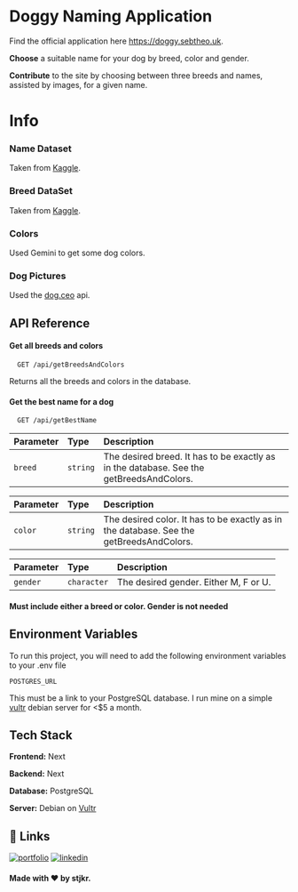 
# Doggy Naming Application

Find the official application here https://doggy.sebtheo.uk.

**Choose** a suitable name for your dog by breed, color and gender.

**Contribute** to the site by choosing between three breeds and names, assisted by images, for a given name.

# Info
### Name Dataset
Taken from [Kaggle](https://www.kaggle.com/datasets/marshuu/dog-breeds).

### Breed DataSet
Taken from [Kaggle](https://www.kaggle.com/datasets/thedevastator/dog-names-from-march-2022).

### Colors
Used Gemini to get some dog colors.

### Dog Pictures
Used the [dog.ceo](https://dog.ceo/dog-api/) api.

## API Reference

#### Get all breeds and colors

```http
  GET /api/getBreedsAndColors
```
Returns all the breeds and colors in the database.

#### Get the best name for a dog

```http
  GET /api/getBestName
```

| Parameter | Type     | Description                       |
| :-------- | :------- | :-------------------------------- |
| `breed`      | `string` | The desired breed. It has to be exactly as in the database. See the getBreedsAndColors. |

| Parameter | Type     | Description                       |
| :-------- | :------- | :-------------------------------- |
| `color`      | `string` | The desired color. It has to be exactly as in the database. See the getBreedsAndColors. |

| Parameter | Type     | Description                       |
| :-------- | :------- | :-------------------------------- |
| `gender`      | `character` | The desired gender. Either M, F or U. |

#### Must include either a breed or color. Gender is not needed


## Environment Variables

To run this project, you will need to add the following environment variables to your .env file

`POSTGRES_URL`

This must be a link to your PostgreSQL database. I run mine on a simple [vultr](https://www.vultr.com/?ref=9076887) debian server for <$5 a month.



## Tech Stack

**Frontend:** Next

**Backend:** Next 

**Database:** PostgreSQL

**Server:** Debian on [Vultr](https://www.vultr.com/?ref=9076887)


## 🔗 Links
[![portfolio](https://img.shields.io/badge/my_portfolio-000?style=for-the-badge&logo=ko-fi&logoColor=white)](https://sebtheo.uk)
[![linkedin](https://img.shields.io/badge/linkedin-0A66C2?style=for-the-badge&logo=linkedin&logoColor=white)](https://www.linkedin.com/in/sebtheo)

#### Made with ❤️ by stjkr.